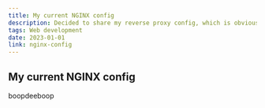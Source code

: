 ```yaml
---
title: My current NGINX config
description: Decided to share my reverse proxy config, which is obviously a safe choice.
tags: Web development
date: 2023-01-01
link: nginx-config
---
```


## My current NGINX config

boopdeeboop